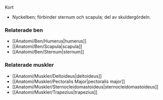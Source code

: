 Kort
- Nyckelben; förbinder sternum och scapula; del av skuldergördeln.

### Relaterade ben
- [[Anatomi/Ben/Humerus|humerus]]
- [[Anatomi/Ben/Scapula|scapula]]
- [[Anatomi/Ben/Sternum|sternum]]

### Relaterade muskler
- [[Anatomi/Muskler/Deltoideus|deltoideus]]
- [[Anatomi/Muskler/Pectoralis Major|pectoralis major]]
- [[Anatomi/Muskler/Sternocleidomastoideus|sternocleidomastoideus]]
- [[Anatomi/Muskler/Trapezius|trapezius]]
